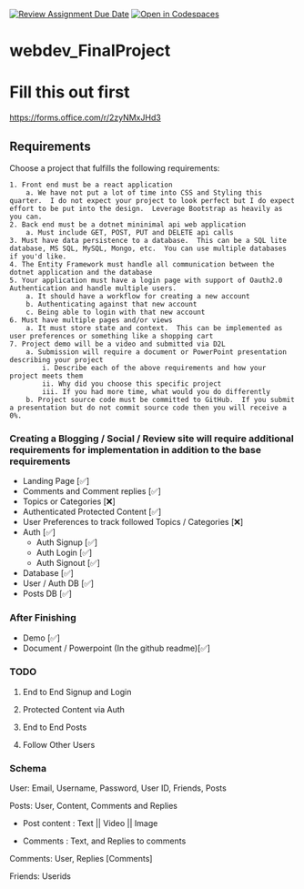 [![Review Assignment Due Date](https://classroom.github.com/assets/deadline-readme-button-22041afd0340ce965d47ae6ef1cefeee28c7c493a6346c4f15d667ab976d596c.svg)](https://classroom.github.com/a/qbAOVmAh)
[![Open in Codespaces](https://classroom.github.com/assets/launch-codespace-2972f46106e565e64193e422d61a12cf1da4916b45550586e14ef0a7c637dd04.svg)](https://classroom.github.com/open-in-codespaces?assignment_repo_id=19437981)

# webdev_FinalProject

# Fill this out first

https://forms.office.com/r/2zyNMxJHd3

## Requirements

Choose a project that fulfills the following requirements:

	1. Front end must be a react application
 		a. We have not put a lot of time into CSS and Styling this quarter.  I do not expect your project to look perfect but I do expect effort to be put into the design.  Leverage Bootstrap as heavily as you can.
	2. Back end must be a dotnet mininimal api web application
		a. Must include GET, POST, PUT and DELETE api calls
	3. Must have data persistence to a database.  This can be a SQL lite database, MS SQL, MySQL, Mongo, etc.  You can use multiple databases if you'd like. 
	4. The Entity Framework must handle all communication between the dotnet application and the database
	5. Your application must have a login page with support of Oauth2.0 Authentication and handle multiple users.
		a. It should have a workflow for creating a new account
		b. Authenticating against that new account
		c. Being able to login with that new account
	6. Must have multiple pages and/or views
 		a. It must store state and context.  This can be implemented as user preferences or something like a shopping cart
	7. Project demo will be a video and submitted via D2L
		a. Submission will require a document or PowerPoint presentation describing your project
			i. Describe each of the above requirements and how your project meets them
			ii. Why did you choose this specific project
			iii. If you had more time, what would you do differently
		b. Project source code must be committed to GitHub.  If you submit a presentation but do not commit source code then you will receive a 0%.  


### Creating a Blogging / Social / Review site will require additional requirements for implementation in addition to the base requirements

- Landing Page [✅]
- Comments and Comment replies [✅]
- Topics or Categories [❌]
- Authenticated Protected Content [✅]
- User Preferences to track followed Topics / Categories [❌]
- Auth [✅]
	- Auth Signup [✅]
	- Auth Login [✅]
 	- Auth Signout [✅]
- Database [✅]
- User / Auth DB [✅]
- Posts DB [✅]

### After Finishing
- Demo [✅]
- Document / Powerpoint (In the github readme)[✅]

### TODO

1. End to End Signup and Login

2. Protected Content via Auth

3. End to End Posts

4. Follow Other Users

### Schema

User: Email, Username, Password, User ID, Friends, Posts

Posts: User, Content, Comments and Replies

- Post content : Text || Video || Image

- Comments : Text, and Replies to comments

Comments: User, Replies [Comments]

Friends: Userids

